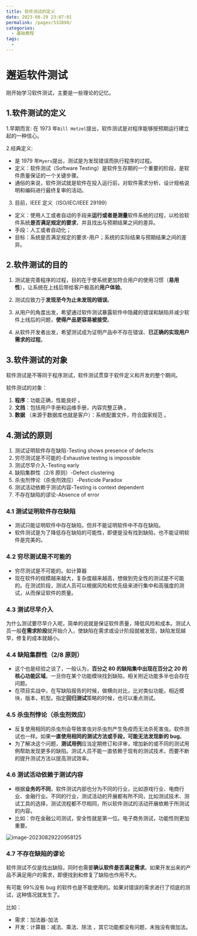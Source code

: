 ```yaml
---
title: 软件测试的定义
date: 2023-08-29 23:07:01
permalink: /pages/532898/
categories:
  - 基础教程
tags:
  -
---
```


# 邂逅软件测试

刚开始学习软件测试，主要是一些理论的记忆。

## 1.软件测试的定义

1.早期而言: 在 1973 年`Bill Hetzel`提出，软件测试是对程序能够按预期运行建立起的一种信心。

2.经典定义:

- 是 1979 年`Myers`提出，测试是为发现错误而执行程序的过程。
- 定义：软件测试（Software Testing）是软件生存期的一个重要的阶段，是软件质量保证的一个关键步骤。
- 通俗的来说，软件测试就是软件在投入运行前，对软件需求分析、设计规格说明和编码进行最终复审的活动。

3. 目前，IEEE 定义（ISO/IEC/IEEE 29199）

- 定义：使用人工或者自动的手段来**运行或者是测量**软件系统的过程，以检验软件系统**是否满足规定的要求**，并且找出与预期结果之间的差异。
- 手段：人工或者自动化；
- 目标：系统是否满足规定的要求-用户；系统的实际结果与预期结果之间的差异。

## 2.软件测试的目的

1. 测试是完善程序的过程，目的在于使系统更加符合用户的使用习惯（**易用性**），让系统在上线后带给客户极高的**用户体验**。

2. 测试应致力于**发现至今为止未发现的错误**。
3. 从用户的角度出发，希望通过软件测试暴露软件中隐藏的错误和缺陷并减少软件上线后的问题，**使得产品更容易被接受**。
4. 从软件开发者出发，希望测试成为证明产品中不存在错误、**已正确的实现用户需求的过程**。

## 3.软件测试的对象

软件测试是不等同于程序测试，软件测试贯穿于软件定义和开发的整个期间。

软件测试的对象：

1. **程序**：功能正确，性能良好 。
2. **文挡**：包括用户手册和运维手册，内容完整正确 。
3. **数据** （来源于数据库也就是客户）：系统配置文件，符合国家规范 。

## 4.测试的原则

1. 测试证明软件存在缺陷-Testing shows presence of defects
2. 穷尽测试是不可能的-Exhaustive testing is impossible
3. 测试尽早介入-Testing early
4. 缺陷集群性（2/8 原则）-Defect clustering
5. 杀虫剂悖论（杀虫剂效应）-Pesticide Paradox
6. 测试活动依赖于测试内容-Testing is context dependent
7. 不存在缺陷的谬论-Absence of error

### 4.1 测试证明软件存在缺陷

- 测试只能证明软件中存在缺陷，但并不能证明软件中不存在缺陷。
- 软件测试是为了降低存在缺陷的可能性，即便是没有找到缺陷，也不能证明软件是完美的。

### 4.2 穷尽测试是不可能的

- 穷尽测试是不可能的。如计算器
- 现在软件的规模越来越大，复杂度越来越高，想做到完全性的测试是不可能的。在测试阶段，测试人员可以根据风险和优先级来进行集中和高强度的测试，从而保证软件的质量。

### 4.3 测试尽早介入

为什么测试要尽早介入呢，简单的说就是保证软件质量，降低风险和成本。测试人员一般**在需求阶段**就开始介入，使缺陷在需求或设计阶段就被发现，缺陷发现越早，修复的成本就越小。

### 4.4 缺陷集群性（2/8 原则）

- 这个也是经验之谈了，一般认为，**百分之 80 的缺陷集中出现在百分之 20 的核心功能区域**。一旦你在某个功能模块找到缺陷，相关附近功能多半也会存在问题。
- 在项目实战中，在写缺陷报告的时候，做横向对比，比对类似功能，相近模块，版本，机型。指定**回归测试**策略的时候，也可以重点测试。

### 4.5 杀虫剂悖论（杀虫剂效应）

- 反复使用相同的杀虫剂会导致害虫对杀虫剂产生免疫而无法杀死害虫。软件测试也一样。如果**一直使用相同的测试方法或手段，可能无法发现新的 bug**。
- 为了解决这个问题，**测试用例**应当定期修订和评审，增加新的或不同的测试用例帮助发现更多的缺陷。测试人员不能一直依赖于现有的测试技术，而要不断的提升测试方法以提高测试效率。

### 4.6 测试活动依赖于测试内容

- 根据**业务的不同**，软件测试内部也分为不同的行业，比如游戏行业、电商行业、金融行业。不同的行业，测试活动的开展都有所不同，比如测试技术、测试工具的选择，测试流程都不尽相同，所以软件测试的活动开展依赖于所测试的内容。
- 比如：你在金融公司测试，安全性就是第一位。电子商务测试，功能性则更加重要。

![image-20230829220958125](http://mk.xxoutman.cn/img/image-20230829220958125.png)

### 4.7 不存在缺陷的谬论

软件测试不仅是找出缺陷，同时也需要**确认软件是否满足需求**。如果开发出来的产品不满足用户的需求，即便找到和修复了缺陷也作用不大。

有可能 99%没有 bug 的软件也是不能使用的。如果对错误的需求进行了彻底的测试，这种情况就发生了。

比如：

- 需求：加法器-加法
- 开发：计算器：减法、乘法、除法 ，其它功能都没有问题，未独没有做加法。
